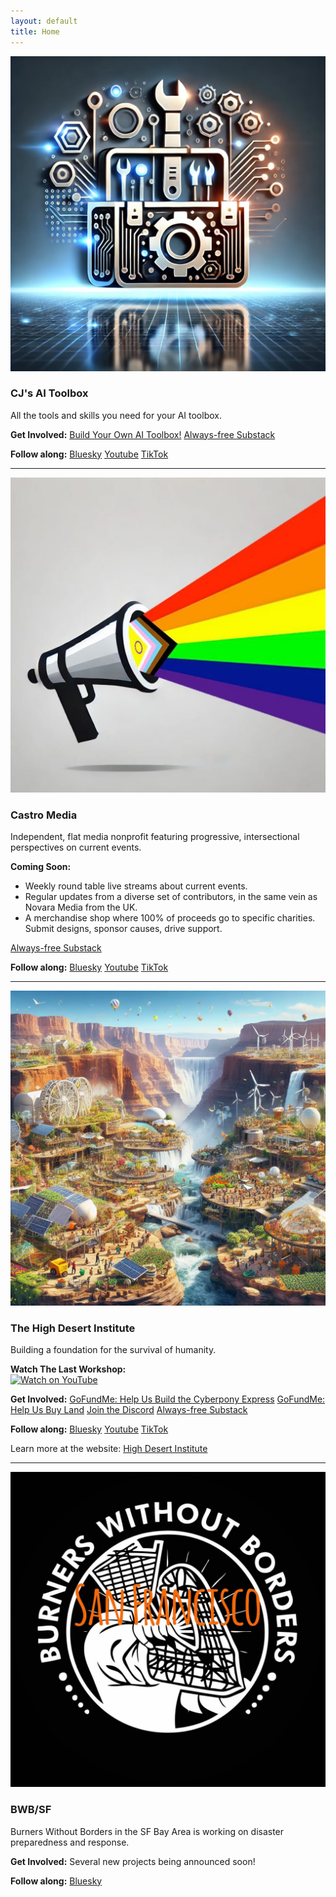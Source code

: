 ```yaml
---
layout: default
title: Home
---
```


<img src="/assets/images/cjs-ai-toolbox.png" class="photo">

### CJ's AI Toolbox

All the tools and skills you need for your AI toolbox.

**Get Involved:**
<a class="btn btn-success" href="https://github.com/cjtrowbridge/RPi5-AI/">Build Your Own AI Toolbox!</a>
<a class="btn btn-substack" href="https://cjsaitoolbox.substack.com/">Always-free Substack</a>

**Follow along:**
<a class="btn btn-bluesky" href="https://bsky.app/profile/cjs-ai-toolbox.bsky.social">Bluesky</a>
<a class="btn btn-youtube" href="https://www.youtube.com/@cjs-ai-toolbox">Youtube</a>
<a class="btn btn-tiktok" href="https://www.tiktok.com/@cjs.ai.toolbox">TikTok</a>

---

<img src="/assets/images/castro.media.jpg" class="photo">

### Castro Media

Independent, flat media nonprofit featuring progressive, intersectional perspectives on current events.

**Coming Soon:**
- Weekly round table live streams about current events.
- Regular updates from a diverse set of contributors, in the same vein as Novara Media from the UK.
- A merchandise shop where 100% of proceeds go to specific charities. Submit designs, sponsor causes, drive support.

<a class="btn btn-substack" href="https://castromedia.substack.com/">Always-free Substack</a>

**Follow along:**
<a class="btn btn-bluesky" href="https://bsky.app/profile/castro.media">Bluesky</a>
<a class="btn btn-youtube" href="https://www.youtube.com/@Castro-Media">Youtube</a>
<a class="btn btn-tiktok" href="https://www.tiktok.com/@castromedia.org">TikTok</a>

---

<img src="/assets/images/hdi.jpg" class="photo">

### The High Desert Institute

Building a foundation for the survival of humanity.

**Watch The Last Workshop:**  
[![Watch on YouTube](https://img.youtube.com/vi/1Sw1WCDngTA/0.jpg)](https://www.youtube.com/watch?v=1Sw1WCDngTA?si=TFE6oZn_BeBMvQ1Y)

**Get Involved:**
<a href="https://www.gofundme.com/f/cyberpony-express-free-and-offgrid-communications" class="btn btn-gofundme"><i class="fa-solid fa-hand-holding-dollar"></i> GoFundMe: Help Us Build the Cyberpony Express</a>
<a href="https://www.gofundme.com/f/build-a-foundation-for-the-survival-of-humanity" class="btn btn-gofundme"><i class="fa-solid fa-hand-holding-dollar"></i> GoFundMe: Help Us Buy Land</a>
<a class="btn btn-success" href="https://discord.gg/AB3ERaaA4c"><i class="fa-brands fa-discord"></i> Join the Discord</a>
<a class="btn btn-substack" href="https://highdesertinstitute.substack.com/">Always-free Substack</a>

**Follow along:**
<a class="btn btn-bluesky" href="https://bsky.app/profile/highdesertinstitute.org">Bluesky</a>
<a class="btn btn-youtube" href="https://www.youtube.com/@HighDesertInstitute">Youtube</a>
<a class="btn btn-tiktok" href="https://www.tiktok.com/@hdi.ngo">TikTok</a>

Learn more at the website: <a href="https://highdesertinstitute.org" class="btn btn-primary">High Desert Institute</a>

---

<img src="/assets/images/bwbsf.jpg" class="photo">

### BWB/SF

Burners Without Borders in the SF Bay Area is working on disaster preparedness and response.

**Get Involved:**
Several new projects being announced soon!

**Follow along:**
<a class="btn btn-bluesky" href="https://bsky.app/profile/bwbsf.org">Bluesky</a>
